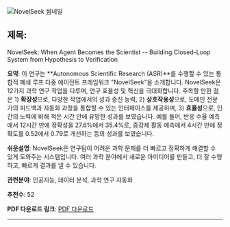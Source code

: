 ![NovelSeek 썸네일](https://cdn-thumbnails.huggingface.co/social-thumbnails/papers/2505.16938.png)

## 제목:
NovelSeek: When Agent Becomes the Scientist -- Building Closed-Loop System from Hypothesis to Verification

**요약**:
이 연구는 **Autonomous Scientific Research (ASR)**를 수행할 수 있는 통합적 폐쇄 루프 다중 에이전트 프레임워크 "NovelSeek"을 소개합니다. NovelSeek은 12가지 과학 연구 작업을 다루며, 연구 효율성 및 혁신을 극대화합니다. 주목할 만한 점은 1) **확장성**으로, 다양한 작업에서의 성과 증진 능력, 2) **상호작용성**으로, 도메인 전문가의 피드백과 자동화 과정을 통합할 수 있는 인터페이스를 제공하며, 3) **효율성**으로, 인간의 노력에 비해 적은 시간 안에 유망한 성과를 보였습니다. 예를 들어, 반응 수율 예측에서 12시간 만에 정확성을 27.6%에서 35.4%로, 증강제 활동 예측에서 4시간 만에 정확도를 0.52에서 0.79로 개선하는 등의 성과를 보였습니다.

**쉬운설명**:
NovelSeek은 연구팀이 어려운 과학 문제를 더 빠르고 정확하게 해결할 수 있게 도와주는 시스템입니다. 여러 과학 분야에서 새로운 아이디어를 만들고, 더 잘 수행하고, 빠르게 결과를 낼 수 있습니다.

**관련분야**:
인공지능, 데이터 분석, 과학 연구 자동화

**추천수**:
52

**PDF 다운로드 링크**: [PDF 다운로드](https://arxiv.org/pdf/2505.16938)

---